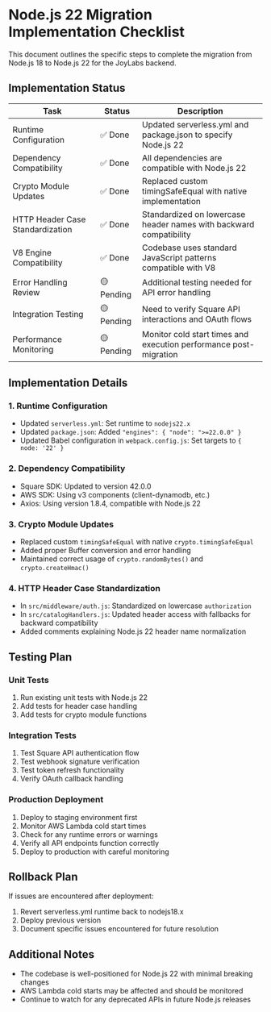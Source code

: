 # Node.js 22 Migration Implementation Checklist

This document outlines the specific steps to complete the migration from Node.js 18 to Node.js 22 for the JoyLabs backend.

## Implementation Status

| Task | Status | Description |
|------|--------|-------------|
| Runtime Configuration | ✅ Done | Updated serverless.yml and package.json to specify Node.js 22 |
| Dependency Compatibility | ✅ Done | All dependencies are compatible with Node.js 22 |
| Crypto Module Updates | ✅ Done | Replaced custom timingSafeEqual with native implementation |
| HTTP Header Case Standardization | ✅ Done | Standardized on lowercase header names with backward compatibility |
| V8 Engine Compatibility | ✅ Done | Codebase uses standard JavaScript patterns compatible with V8 |
| Error Handling Review | 🟡 Pending | Additional testing needed for API error handling |
| Integration Testing | 🟡 Pending | Need to verify Square API interactions and OAuth flows |
| Performance Monitoring | 🟡 Pending | Monitor cold start times and execution performance post-migration |

## Implementation Details

### 1. Runtime Configuration

- Updated `serverless.yml`: Set runtime to `nodejs22.x`
- Updated `package.json`: Added `"engines": { "node": ">=22.0.0" }`
- Updated Babel configuration in `webpack.config.js`: Set targets to `{ node: '22' }`

### 2. Dependency Compatibility

- Square SDK: Updated to version 42.0.0
- AWS SDK: Using v3 components (client-dynamodb, etc.)
- Axios: Using version 1.8.4, compatible with Node.js 22

### 3. Crypto Module Updates

- Replaced custom `timingSafeEqual` with native `crypto.timingSafeEqual`
- Added proper Buffer conversion and error handling
- Maintained correct usage of `crypto.randomBytes()` and `crypto.createHmac()`

### 4. HTTP Header Case Standardization

- In `src/middleware/auth.js`: Standardized on lowercase `authorization`
- In `src/catalogHandlers.js`: Updated header access with fallbacks for backward compatibility
- Added comments explaining Node.js 22 header name normalization

## Testing Plan

### Unit Tests

1. Run existing unit tests with Node.js 22
2. Add tests for header case handling
3. Add tests for crypto module functions

### Integration Tests

1. Test Square API authentication flow
2. Test webhook signature verification
3. Test token refresh functionality
4. Verify OAuth callback handling

### Production Deployment

1. Deploy to staging environment first
2. Monitor AWS Lambda cold start times
3. Check for any runtime errors or warnings
4. Verify all API endpoints function correctly
5. Deploy to production with careful monitoring

## Rollback Plan

If issues are encountered after deployment:

1. Revert serverless.yml runtime back to nodejs18.x
2. Deploy previous version
3. Document specific issues encountered for future resolution

## Additional Notes

- The codebase is well-positioned for Node.js 22 with minimal breaking changes
- AWS Lambda cold starts may be affected and should be monitored
- Continue to watch for any deprecated APIs in future Node.js releases 